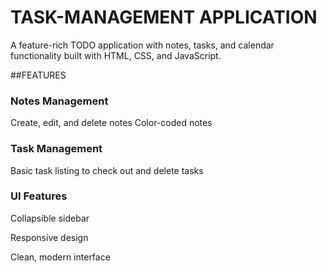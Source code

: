 # TASK-MANAGEMENT APPLICATION

A feature-rich TODO application with notes, tasks, and calendar functionality built with HTML, CSS, and JavaScript.

##FEATURES

### Notes Management

Create, edit, and delete notes
Color-coded notes

### Task Management

Basic task listing 
to check out and delete tasks

### UI Features

Collapsible sidebar

Responsive design

Clean, modern interface
